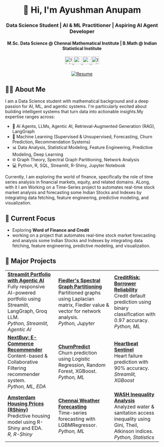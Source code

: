 <h1 align="center" style="margin-bottom: 0;">👋 Hi, I'm Ayushman Anupam</h1>
<h3 align="center">Data Science Student | AI & ML Practitioner | Aspiring AI Agent Developer</h3>
<h4 align="center">M.Sc. Data Science @ Chennai Mathematical Institute | B.Math @ Indian Statistical Institute</h4>

<p align="center">
  <a href="https://www.linkedin.com/in/ayushman-anupam" target="_blank">
    <img src="https://img.shields.io/badge/LinkedIn-0077B5?style=for-the-badge&logo=linkedin&logoColor=white" height="25" alt="linkedin" />
  </a>
  <a href="https://ayushmanghub.github.io/" target="_blank">
    <img src="https://img.shields.io/badge/Portfolio-4285F4?style=for-the-badge&logo=Google-Chrome&logoColor=white" height="25" alt="portfolio" />
  </a>
  <a href="mailto:ayushmantutu@gmail.com" target="_blank">
    <img src="https://img.shields.io/badge/Email-D14836?style=for-the-badge&logo=Gmail&logoColor=white" height="25" alt="email" />
  </a>
  <a href="https://x.com/AyurAyushman" target="_blank">
    <img src="https://img.shields.io/badge/Twitter-1DA1F2?style=for-the-badge&logo=twitter&logoColor=white" height="25" alt="twitter" />
  </a>
</p>

<div align="center" style="margin-top: 20px;">
  <a href="https://drive.google.com/file/d/13fhhQG4FL9JnFIW3oZwbtJI0Yd4BzzF7/view?usp=drive_link" target="_blank">
    <img src="https://img.shields.io/badge/📄 View My Resume-4CAF50?style=for-the-badge&logo=googledrive&logoColor=white" alt="Resume">
  </a>
</div>


## 🧑‍💻 About Me

I am a Data Science student with mathematical background and a deep passion for AI, ML, and agentic systems. I'm particularly excited about building intelligent systems that turn data into actionable insights.My expertise ranges across:

- 🧠 AI Agents, LLMs, Agentic AI, Retrieval-Augmented Generation (RAG), LangGraph
- 🤖 Machine Learning (Supervised & Unsupervised, Forecasting, Churn Prediction, Recommendation Systems)
- 📊 Data Analysis, Statistical Modeling, Feature Engineering, Predictive Modeling, Deep Learning
- 🌐 Graph Theory, Spectral Graph Partitioning, Network Analysis
- 💻 Python, R, SQL, Streamlit, R-Shiny, Jupyter Notebook

Currently, I am exploring the world of finance, specifically the role of time series analysis in financial markets, equity, and related domains. ALong, with it I am Working on a Time-Series project to automates real-time stock market analysis and forecasting some Indian Stocks and Indexes by integrating data fetching, feature engineering, predictive modeling, and visualization.

## 🔭 Current Focus
- Exploring **Word of Finance and Credit**
- working on a project that automates real-time stock market forecasting and analysis some Indian Stocks and Indexes by integrating data fetching, feature engineering, predictive modeling, and visualization.


## 📌 Major Projects

<table>
  <tr>
    <td>
      <b><a href="https://github.com/AyushmanGHub/APortfolio/tree/master">Streamlit Portfolio with Agentic AI</a></b><br>
      Fully responsive AI-powered portfolio using Streamlit, LangGraph, Groq LLM.<br>
      <i>Python, Streamlit, Agentic AI</i>
    </td>
    <td>
      <b><a href="https://github.com/AyushmanGHub/Fiedlers-Spectral-Graph-Partitioning-Paper">Fiedler's Spectral Graph Partitioning</a></b><br>
      Partitioned graphs using Laplacian matrix, Fiedler value & vector for network analysis.<br>
      <i>Python, Jupyter</i>
    </td>
    <td>
      <b><a href="https://github.com/AyushmanGHub/CreditRisk-Predicting-Borrower-Reliability">CreditRisk: Borrower Reliability</a></b><br>
      Credit default prediction using binary classification with 0.97 accuracy.<br>
      <i>Python, ML</i>
    </td>
  </tr>
  <tr>
    <td>
      <b><a href="https://github.com/AyushmanGHub/NextBuy-Predicting-your-next-perfect-purchase">NextBuy: E-Commerce Recommender</a></b><br>
      Content-based & Collaborative Filtering recommender system.<br>
      <i>Python, ML, EDA</i>
    </td>
    <td>
      <b><a href="https://github.com/AyushmanGHub/ChurnPredict-Unlocking-Subscription-Insights">ChurnPredict</a></b><br>
      Churn prediction using Logistic Regression, Random Forest, XGBoost.<br>
      <i>Python, ML</i>
    </td>
    <td>
      <b><a href="https://github.com/AyushmanGHub/Heartbeat-Sentinel_Decoding-and-Predicting-Heart-Failure">Heartbeat Sentinel</a></b><br>
      Heart failure prediction with 90% accuracy.<br>
      <i>Streamlit, XGBoost</i>
    </td>
  </tr>
  <tr>
    <td>
      <b><a href="https://github.com/AyushmanGHub/From-Data-to-Dwellings-Decoding-Amsterdam-s-Housing-Prices">Amsterdam Housing Prices (RShiny)</a></b><br>
      Predictive housing model using R-Shiny and EDA.<br>
      <i>R, R-Shiny</i>
    </td>
    <td>
      <b><a href="https://github.com/AyushmanGHub/Daily-Temperature-Prediction-of-Chennai">Chennai Weather Forecasting</a></b><br>
      Time-series forecasting with LGBMRegressor.<br>
      <i>Python, ML</i>
    </td>
    <td>
      <b><a href="https://github.com/AyushmanGHub/Availability_Accessibility_and_Inequalities_of_WASH_in_Metro-Cities">WASH Inequality Analysis</a></b><br>
      Analyzed water & sanitation access inequality using Gini, Theil, Atkinson indices.<br>
      <i>Python, Statistics</i>
    </td>
  </tr>
</table>

